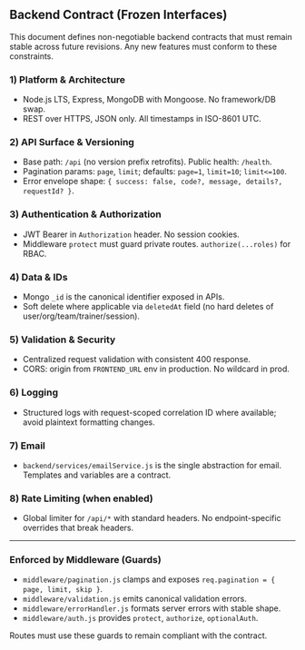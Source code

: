 ## Backend Contract (Frozen Interfaces)

This document defines non-negotiable backend contracts that must remain stable across future revisions. Any new features must conform to these constraints.

### 1) Platform & Architecture
- Node.js LTS, Express, MongoDB with Mongoose. No framework/DB swap.
- REST over HTTPS, JSON only. All timestamps in ISO-8601 UTC.

### 2) API Surface & Versioning
- Base path: `/api` (no version prefix retrofits). Public health: `/health`.
- Pagination params: `page`, `limit`; defaults: `page=1`, `limit=10`; `limit<=100`.
- Error envelope shape: `{ success: false, code?, message, details?, requestId? }`.

### 3) Authentication & Authorization
- JWT Bearer in `Authorization` header. No session cookies.
- Middleware `protect` must guard private routes. `authorize(...roles)` for RBAC.

### 4) Data & IDs
- Mongo `_id` is the canonical identifier exposed in APIs.
- Soft delete where applicable via `deletedAt` field (no hard deletes of user/org/team/trainer/session).

### 5) Validation & Security
- Centralized request validation with consistent 400 response.
- CORS: origin from `FRONTEND_URL` env in production. No wildcard in prod.

### 6) Logging
- Structured logs with request-scoped correlation ID where available; avoid plaintext formatting changes.

### 7) Email
- `backend/services/emailService.js` is the single abstraction for email. Templates and variables are a contract.

### 8) Rate Limiting (when enabled)
- Global limiter for `/api/*` with standard headers. No endpoint-specific overrides that break headers.

---

### Enforced by Middleware (Guards)
- `middleware/pagination.js` clamps and exposes `req.pagination = { page, limit, skip }`.
- `middleware/validation.js` emits canonical validation errors.
- `middleware/errorHandler.js` formats server errors with stable shape.
- `middleware/auth.js` provides `protect`, `authorize`, `optionalAuth`.

Routes must use these guards to remain compliant with the contract.